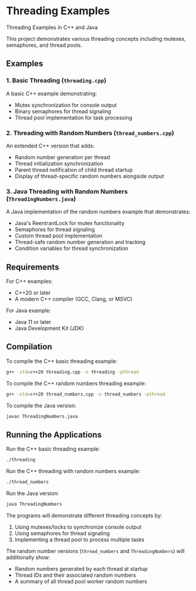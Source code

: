 # Threading Examples
Threading Examples in C++ and Java

This project demonstrates various threading concepts including mutexes, semaphores, and thread pools.

## Examples

### 1. Basic Threading (`threading.cpp`)
A basic C++ example demonstrating:
- Mutex synchronization for console output
- Binary semaphores for thread signaling
- Thread pool implementation for task processing

### 2. Threading with Random Numbers (`thread_numbers.cpp`)
An extended C++ version that adds:
- Random number generation per thread
- Thread initialization synchronization
- Parent thread notification of child thread startup
- Display of thread-specific random numbers alongside output

### 3. Java Threading with Random Numbers (`ThreadingNumbers.java`)
A Java implementation of the random numbers example that demonstrates:
- Java's ReentrantLock for mutex functionality
- Semaphores for thread signaling
- Custom thread pool implementation
- Thread-safe random number generation and tracking
- Condition variables for thread synchronization

## Requirements

For C++ examples:
- C++20 or later
- A modern C++ compiler (GCC, Clang, or MSVC)

For Java example:
- Java 11 or later
- Java Development Kit (JDK)

## Compilation

To compile the C++ basic threading example:
```bash
g++ -std=c++20 threading.cpp -o threading -pthread
```

To compile the C++ random numbers threading example:
```bash
g++ -std=c++20 thread_numbers.cpp -o thread_numbers -pthread
```

To compile the Java version:
```bash
javac ThreadingNumbers.java
```

## Running the Applications

Run the C++ basic threading example:
```bash
./threading
```

Run the C++ threading with random numbers example:
```bash
./thread_numbers
```

Run the Java version:
```bash
java ThreadingNumbers
```

The programs will demonstrate different threading concepts by:
1. Using mutexes/locks to synchronize console output
2. Using semaphores for thread signaling
3. Implementing a thread pool to process multiple tasks

The random number versions (`thread_numbers` and `ThreadingNumbers`) will additionally show:
- Random numbers generated by each thread at startup
- Thread IDs and their associated random numbers
- A summary of all thread pool worker random numbers

